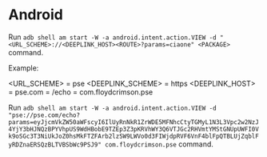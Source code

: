 # Android

Run `adb shell am start -W -a android.intent.action.VIEW -d "<URL_SCHEME>://<DEEPLINK_HOST><ROUTE>?params=ciaone" <PACKAGE>` command.

Example:

<URL_SCHEME> = pse
<DEEPLINK_SCHEME> = https
<DEEPLINK_HOST> = pse.com
<ROUTE> = /echo
<PACKAGE> = com.floydcrimson.pse

Run `adb shell am start -W -a android.intent.action.VIEW -d "pse://pse.com/echo?params=eyJjcmVkZW50aWFscyI6IlUyRnNkR1ZrWDE5MFNhcCtyTGMyL1N3L3Vpc2w2NzJ4YjY3bHJNQzBPYVhpUS9WdHBobE9TZEp3Z3pKRVhWY3Q6VTJGc2RHVmtYMStGNUpUWFI0Vk9oSGc3T3NiUkJoZ0hsMkFTZFArb2lzSW9LWVo0d3FIWjdpRVF6VnF4blFpQTBLUjZqblFyRDZnaERSQzBLTVBSbWc9PSJ9" com.floydcrimson.pse` command.
